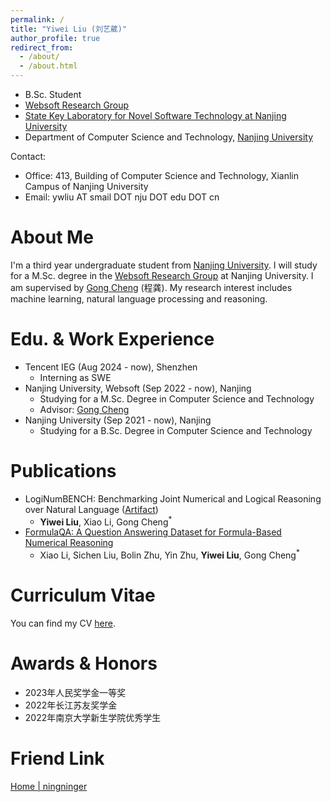 ```yaml
---
permalink: /
title: "Yiwei Liu (刘艺葳)"
author_profile: true
redirect_from: 
  - /about/
  - /about.html
---
```


+ B.Sc. Student
+ [Websoft Research Group](http://ws.nju.edu.cn/wiki/)
+ [State Key Laboratory for Novel Software Technology at Nanjing University](https://keysoftlab.nju.edu.cn/main.htm)
+ Department of Computer Science and Technology, [Nanjing University](https://www.nju.edu.cn/en/)

Contact:

+ Office: 413, Building of Computer Science and Technology, Xianlin Campus of Nanjing University
+ Email: ywliu AT smail DOT nju DOT edu DOT cn

# About Me

I'm a third year undergraduate student from [Nanjing University](https://www.nju.edu.cn/). I will study for a M.Sc. degree in the [Websoft Research Group](http://ws.nju.edu.cn/wiki/) at Nanjing University. I am supervised by [Gong Cheng](http://ws.nju.edu.cn/wiki/Wiki.jsp?page=程龚) (程龚). My research interest includes machine learning, natural language processing and reasoning.

# Edu. & Work Experience

- Tencent IEG (Aug 2024 - now), Shenzhen
  - Interning as SWE
- Nanjing University, Websoft (Sep 2022 - now), Nanjing
  - Studying for a M.Sc. Degree in Computer Science and Technology
  - Advisor: [Gong Cheng](http://ws.nju.edu.cn/wiki/Wiki.jsp?page=程龚)
- Nanjing University (Sep 2021 - now), Nanjing
  - Studying for a B.Sc. Degree in Computer Science and Technology

# Publications

+ LogiNumBENCH: Benchmarking Joint Numerical and Logical Reasoning over Natural Language ([Artifact](https://github.com/nju-websoft/LogiNumBENCH))
  + **Yiwei Liu**, Xiao Li, Gong Cheng<sup>*</sup>
+ [FormulaQA: A Question Answering Dataset for Formula-Based Numerical Reasoning](https://arxiv.org/abs/2402.12692)
  + Xiao Li, Sichen Liu, Bolin Zhu, Yin Zhu, **Yiwei Liu**, Gong Cheng<sup>*</sup>



# Curriculum Vitae

You can find my CV [here](https://bsnmldb.github.io/files/CV.pdf).



# Awards & Honors

+ 2023年人民奖学金一等奖
+ 2022年长江苏友奖学金
+ 2022年南京大学新生学院优秀学生



# Friend Link

[Home | ningninger](https://ningninger.github.io/)
